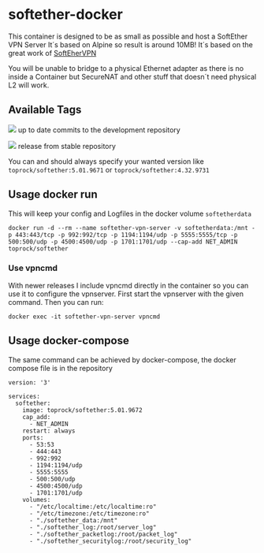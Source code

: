 # softether-docker

This container is designed to be as small as possible and host a SoftEther VPN Server
It´s based on Alpine so result is around 10MB!
It´s based on the great work of [SoftEherVPN](https://github.com/SoftEtherVPN/SoftEtherVPN/)

You will be unable to bridge to a physical Ethernet adapter as there is no inside a Container but SecureNAT and other stuff that doesn´t need physical L2 will work.


Available Tags
---------
[![](https://images.microbadger.com/badges/version/toprock/softether.svg)](https://microbadger.com/images/toprock/softether "Get your own version badge on microbadger.com") up to date commits to the development repository


[![](https://images.microbadger.com/badges/version/toprock/softether:stable.svg)](https://microbadger.com/images/toprock/softether:stable "Get your own version badge on microbadger.com") release from stable repository 

You can and should always specify your wanted version like `toprock/softether:5.01.9671` or `toprock/softether:4.32.9731`

Usage docker run
--------

This will keep your config and Logfiles in the docker volume `softetherdata`

`docker run -d --rm --name softether-vpn-server -v softetherdata:/mnt -p 443:443/tcp -p 992:992/tcp -p 1194:1194/udp -p 5555:5555/tcp -p 500:500/udp -p 4500:4500/udp -p 1701:1701/udp --cap-add NET_ADMIN toprock/softether`

### Use vpncmd

With newer releases I include vpncmd directly in the container so you can use it to configure the vpnserver. First start the vpnserver with the given command. Then you can run:

`docker exec -it softether-vpn-server vpncmd`

Usage docker-compose
--------
The same command can be achieved by docker-compose, the docker compose file is in the repository
```
version: '3'

services:
  softether:
    image: toprock/softether:5.01.9672
    cap_add:
      - NET_ADMIN
    restart: always
    ports:
      - 53:53
      - 444:443
      - 992:992
      - 1194:1194/udp
      - 5555:5555
      - 500:500/udp
      - 4500:4500/udp
      - 1701:1701/udp
    volumes:
      - "/etc/localtime:/etc/localtime:ro"
      - "/etc/timezone:/etc/timezone:ro"
      - "./softether_data:/mnt"
      - "./softether_log:/root/server_log"
      - "./softether_packetlog:/root/packet_log"
      - "./softether_securitylog:/root/security_log"
```